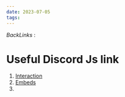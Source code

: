 ```yaml
---
date: 2023-07-05
tags: 
--- 
```

*BackLinks* : 

# Useful Discord Js link
1. [Interaction](https://old.discordjs.dev/#/docs/discord.js/14.11.0/class/InteractionCollector)
2. [Embeds](https://discordjs.guide/popular-topics/embeds.html#embed-preview)
3. 
